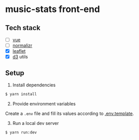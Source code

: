 # music-stats front-end

## Tech stack

- [ ] [vue](https://vuejs.org/v2/guide)
- [ ] [normalizr](https://github.com/paularmstrong/normalizr)
- [x] [leaflet](http://leafletjs.com)
- [x] [d3](https://github.com/d3/d3/wiki) utils

## Setup

1. Install dependencies

```bash
$ yarn install
```

2. Provide environment variables

Create a `.env` file and fill its values according to [.env.template](.env.template).

3. Run a local dev server

```bash
$ yarn run:dev
```

